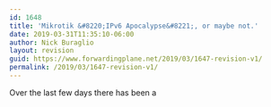 ```yaml
---
id: 1648
title: 'Mikrotik &#8220;IPv6 Apocalypse&#8221;, or maybe not.'
date: 2019-03-31T11:35:10-06:00
author: Nick Buraglio
layout: revision
guid: https://www.forwardingplane.net/2019/03/1647-revision-v1/
permalink: /2019/03/1647-revision-v1/
---
```

Over the last few days there has been a 